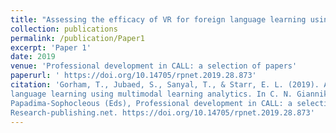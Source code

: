 ```yaml
---
title: "Assessing the efficacy of VR for foreign language learning using multimodal learning analytics"
collection: publications
permalink: /publication/Paper1
excerpt: 'Paper 1'
date: 2019
venue: 'Professional development in CALL: a selection of papers'
paperurl: ' https://doi.org/10.14705/rpnet.2019.28.873'
citation: 'Gorham, T., Jubaed, S., Sanyal, T., & Starr, E. L. (2019). Assessing the efficacy of VR for foreign
language learning using multimodal learning analytics. In C. N. Giannikas, E. Kakoulli Constantinou & S.
Papadima-Sophocleous (Eds), Professional development in CALL: a selection of papers (pp. 101–116).
Research-publishing.net. https://doi.org/10.14705/rpnet.2019.28.873'
---
```

